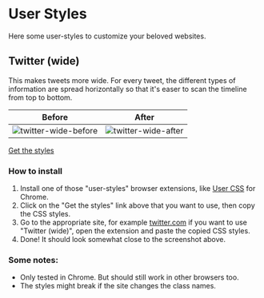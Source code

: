 # User Styles

Here some user-styles to customize your beloved websites.


## Twitter (wide)

This makes tweets more wide. For every tweet, the different types of information are spread horizontally so that it's easer to scan the timeline from top to bottom.

Before | After
--- | ---
![twitter-wide-before](https://cloud.githubusercontent.com/assets/378023/21427321/4b1dd72c-c897-11e6-8ec3-c3c59ff64530.png) | ![twitter-wide-after](https://cloud.githubusercontent.com/assets/378023/21427320/4b0a1106-c897-11e6-8321-c7b176e1ee77.png)

[Get the styles](twitter-wide.css)


### How to install

1. Install one of those "user-styles" browser extensions, like [User CSS](https://chrome.google.com/webstore/detail/user-css/okpjlejfhacmgjkmknjhadmkdbcldfcb) for Chrome.
2. Click on the "Get the styles" link above that you want to use, then copy the CSS styles.
3. Go to the appropriate site, for example [twitter.com](https://twitter.com/) if you want to use "Twitter (wide)", open the extension and paste the copied CSS styles.
4. Done! It should look somewhat close to the screenshot above.


### Some notes:

- Only tested in Chrome. But should still work in other browsers too.
- The styles might break if the site changes the class names.
